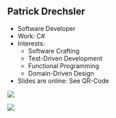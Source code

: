 ## Patrick Drechsler

- Software Developer
- Work: C#
- Interests:
  - Software Crafting
  - Test-Driven Development
  - Functional Programming
  - Domain-Driven Design
- Slides are online: See QR-Code

<img
  class="absolute top-10 right-30 h-70"
  src="/images/slides.png"
/>

<img
  class="absolute bottom-20 right-50 h-30"
  src="/images/anti-nazi.png"
/>
